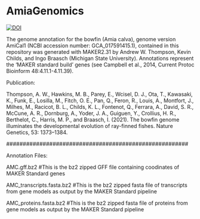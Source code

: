 # AmiaGenomics
[![DOI](https://zenodo.org/badge/376894223.svg)](https://zenodo.org/badge/latestdoi/376894223)

The genome annotation for the bowfin (Amia calva), genome version AmiCal1 (NCBI accession number: GCA_017591415.1), contained in this repository was generated with MAKER2.31 by Andrew W. Thompson, Kevin Childs, and Ingo Braasch (Michigan State University). Annotations represent the ‘MAKER standard build’ genes (see Campbell et al., 2014, Current Protoc Bioinform 48:4.11.1-4.11.39).


Publication:

Thompson, A. W., Hawkins, M. B., Parey, E., Wcisel, D. J., Ota, T., Kawasaki, K., Funk, E., Losilla, M., Fitch, O. E., Pan, Q., Feron, R., Louis, A., Montfort, J., Milhes, M., Racicot, B. L., Childs, K. L., Fontenot, Q., Ferrara, A., David, S. R., McCune, A. R., Dornburg, A., Yoder, J. A., Guiguen, Y., Crollius, H. R., Berthelot, C., Harris, M. P., and Braasch, I. (2021). The bowfin genome illuminates the developmental evolution of ray-finned fishes. Nature Genetics, 53: 1373–1384.

#######################################################

Annotation Files:

AMC.gff.bz2                   #This is the bz2 zipped GFF file containing coodinates of MAKER Standard genes

AMC_transcripts.fasta.bz2     #This is the bz2 zipped fasta file of transcripts from gene models as output by the MAKER Standard pipeline

AMC_proteins.fasta.bz2        #This is the bz2 zipped fasta file of proteins from gene models as output by the MAKER Standard pipeline

